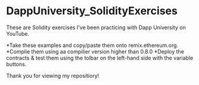 # DappUniversity_SolidityExercises
These are Solidity exercises I've been practicing with Dapp University on YouTube. 

*Take these examples and copy/paste them onto remix.ethereum.org.
*Complie them using aa compilier version higher than 0.8.0
*Deploy the contracts & test them using the tolbar on the left-hand side with the variable buttons.

Thank you for viewing my repositiory!

